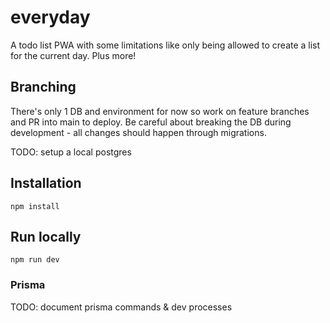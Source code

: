 # everyday

A todo list PWA with some limitations like only being allowed to create a list for the current day. Plus more!

## Branching

There's only 1 DB and environment for now so work on feature branches and PR into main to deploy. Be careful about breaking the DB during development - all changes should happen through migrations.

TODO: setup a local postgres

## Installation

```
npm install
```

## Run locally

```
npm run dev
```

### Prisma

TODO: document prisma commands & dev processes
